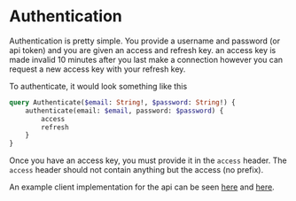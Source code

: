 # Authentication

Authentication is pretty simple. You provide a username and password (or api token) and you are given an access and refresh key. an access key is made invalid 10 minutes after you last make a connection however you can request a new access key with your refresh key.

To authenticate, it would look something like this

```graphql
query Authenticate($email: String!, $password: String!) {
    authenticate(email: $email, password: $password) {
        access
        refresh
    }
}
```

Once you have an access key, you must provide it in the `access` header. The `access` header should not contain anything but the access (no prefix).

An example client implementation for the api can be seen [here](../../packages/interact/src/core/Client.ts) and [here](../../packages/interact/src/api/API.ts).
